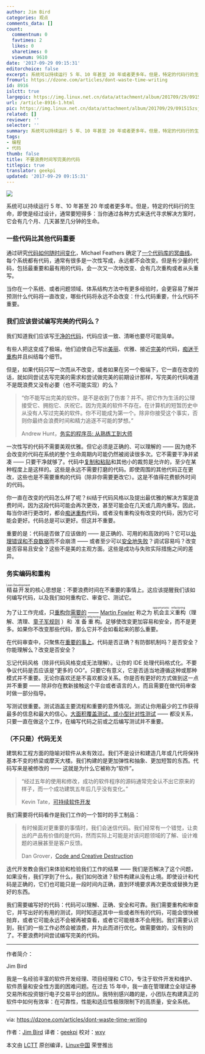 ```yaml
---
author: Jim Bird
categories: 观点
comments_data: []
count:
  commentnum: 0
  favtimes: 2
  likes: 0
  sharetimes: 0
  viewnum: 9610
date: '2017-09-29 09:15:31'
editorchoice: false
excerpt: 系统可以持续运行 5 年、10 年甚至 20 年或者更多年。但是，特定的代码行的生命，即使是经过设计，通常要短得多：当你通过各种方式来迭代寻求解决方案时，它会有几个月、几天甚至几分钟的生命。
fromurl: https://dzone.com/articles/dont-waste-time-writing
id: 8916
islctt: true
largepic: https://img.linux.net.cn/data/attachment/album/201709/29/091515zsj4k68bgb61tbtn.jpg
url: /article-8916-1.html
pic: https://img.linux.net.cn/data/attachment/album/201709/29/091515zsj4k68bgb61tbtn.jpg.thumb.jpg
related: []
reviewer: ''
selector: ''
summary: 系统可以持续运行 5 年、10 年甚至 20 年或者更多年。但是，特定的代码行的生命，即使是经过设计，通常要短得多：当你通过各种方式来迭代寻求解决方案时，它会有几个月、几天甚至几分钟的生命。
tags:
- 编程
- 代码
thumb: false
title: 不要浪费时间写完美的代码
titlepic: true
translator: geekpi
updated: '2017-09-29 09:15:31'
---
```


![](/data/attachment/album/201709/29/091515zsj4k68bgb61tbtn.jpg)


系统可以持续运行 5 年、10 年甚至 20 年或者更多年。但是，特定的代码行的生命，即使是经过设计，通常要短得多：当你通过各种方式来迭代寻求解决方案时，它会有几个月、几天甚至几分钟的生命。


### 一些代码比其他代码重要


通过研究[代码如何随时间变化](http://www.youtube.com/watch?v=0eAhzJ_KM-Q)，Michael Feathers 确定了[一个代码库的冥曲线](http://swreflections.blogspot.ca/2012/10/bad-things-happen-to-good-code.html)。每个系统都有代码，通常有很多是一次性写成，永远都不会改变。但是有少量的代码，包括最重要和最有用的代码，会一次又一次地改变、会有几次重构或者从头重写。


当你在一个系统、或者问题领域、体系结构方法中有更多经验时，会更容易了解并预测什么代码将一直改变，哪些代码将永远不会改变：什么代码重要，什么代码不重要。


### 我们应该尝试编写完美的代码么？


我们知道我们应该写[干净的代码](http://www.amazon.com/Clean-Code-Handbook-Software-Craftsmanship/dp/0132350882)，代码应该一致、清晰也要尽可能简单。


有些人把这变成了极端，他们迫使自己写出[美丽](http://www.makinggoodsoftware.com/2011/03/27/the-obsession-with-beautiful-code-the-refactor-syndrome/)、优雅、接近[完美](http://stackoverflow.com/questions/1196405/how-to-keep-yourself-from-perfectionism-when-coding)的代码，[痴迷于重构](http://programmers.stackexchange.com/questions/43506/is-it-bad-to-have-an-obsessive-refactoring-disorder)并且纠结每个细节。


但是，如果代码只写一次而从不改变，或者如果在另一个极端下，它一直在改变的话，就如同尝试去写完美的需求和尝试做完美的前期设计那样，写完美的代码难道不是既浪费又没有必要（也不可能实现）的么？



> 
> “你不能写出完美的软件。是不是收到了伤害？并不。把它作为生活的公理接受它、拥抱它、庆祝它。因为完美的软件不存在。在计算机的短暂历史中从没有人写过完美的软件。你不可能成为第一个。除非你接受这个事实，否则你最终会浪费时间和精力追逐不可能的梦想。”
> 
> 
> Andrew Hunt，[务实的程序员: 从熟练工到大师](https://pragprog.com/the-pragmatic-programmer)
> 
> 
> 


一次性写的代码不需要美观优雅。但它必须是正确的、可以理解的 —— 因为绝不会改变的代码在系统的整个生命周期内可能仍然被阅读很多次。它不需要干净并紧凑 —— 只要干净就够了。代码中[复制和粘贴](http://swreflections.blogspot.com/2012/03/is-copy-and-paste-programming-really.html)和其他小的裁剪是允许的，至少在某种程度上是这样的。这些是永远不需要打磨的代码。即使周围的其他代码正在更改，这些也是不需要重构的代码（除非你需要更改它）。这是不值得花费额外时间的代码。


你一直在改变的代码怎么样了呢？纠结于代码风格以及提出最优雅的解决方案是浪费时间，因为这段代码可能会再次更改，甚至可能会在几天或几周内重写。因此，每当你进行更改时，都会[痴迷重构](http://programmers.stackexchange.com/questions/43506/is-it-bad-to-have-an-obsessive-refactoring-disorder)代码，或者没有重构没有改变的代码，因为它可能会更好。代码总是可以更好。但这并不重要。


重要的是：代码是否做了应该做的 —— 是正确的、可用的和高效的吗？它可以[处理错误和不良数据](http://swreflections.blogspot.com/2012/03/defensive-programming-being-just-enough.html)而不会崩溃 —— 或者至少可以[安全地失败](https://buildsecurityin.us-cert.gov/articles/knowledge/principles/failing-securely)？调试容易吗？改变是否容易且安全？这些不是美的主观方面。这些是成功与失败实际措施之间的差异。


### 务实编码和重构


<ruby> 精益开发 <rt>  Lean Development </rt></ruby>的核心思想是：不要浪费时间在不重要的事情上。这应该提醒我们该如何编写代码，以及我们如何重构它、审查它、测试它。


为了让工作完成，只[重构你需要的](http://swreflections.blogspot.com/2012/04/what-refactoring-is-and-what-it-isnt.html) —— [Martin Fowler](http://martinfowler.com/articles/workflowsOfRefactoring/) 称之为<ruby> 机会主义重构 <rt>  opportunistic refactoring </rt></ruby>（理解、清理、[童子军规则](http://programmer.97things.oreilly.com/wiki/index.php/The_Boy_Scout_Rule) ）和<ruby> 准备重构 <rt>  preparatory refactoring </rt></ruby>。足够使改变更加容易和安全，而不是更多。如果你不改变那些代码，那么它并不会如看起来的那么重要。


在代码审查中，只聚焦在[重要的事上](http://randomthoughtsonjavaprogramming.blogspot.com/2014/08/building-real-software-dont-waste-time.html)。代码是否正确？有防御机制吗？是否安全？你能理解么？改变是否安全？


忘记代码风格（除非代码风格变成无法理解）。让你的 IDE 处理代码格式化。不要争议代码是否应该是“更多的 OO”。只要它有意义，它是否适当地遵循这种或那种模式并不重要。无论你喜欢还是不喜欢都没关系。你是否有更好的方式做到这一点并不重要 —— 除非你在教新接触这个平台或者语言的人，而且需要在做代码审查时做一部分指导。


写测试很重要。测试涵盖主要流程和重要的意外情况。测试让你用最少的工作获得最多的信息和最大的信心。[大面积覆盖测试，或小型针对性测试](http://swreflections.blogspot.com/2012/08/whats-better-big-fat-tests-or-little.html) —— 都没关系，只要一直在做这个工作，在编写代码之前或之后编写测试并不重要。


### （不只是）代码无关


建筑和工程方面的隐喻对软件从未有效过。我们不是设计和建造几年或几代将保持基本不变的桥梁或摩天大楼。我们构建的是更加弹性和抽象、更加短暂的东西。代码写来是被修改的 —— 这就是为什么它被称为“软件”。



> 
> “经过五年的使用和修改，成功的软件程序的源码通常完全认不出它原来的样子，而一个成功建筑五年后几乎没有变化。”
> 
> 
> Kevin Tate，[可持续软件开发](http://www.amazon.com/Sustainable-Software-Development-Agile-Perspective/dp/0321286081)
> 
> 
> 


我们需要将代码看作是我们工作的一个暂时的手工制品：



> 
> 有时候面对更重要的事情时，我们会迷信代码。我们经常有一个错觉，让卖出的产品有价值的是代码，然而实际上可能是对该问题领域的了解、设计难题的进展甚至是客户反馈。
> 
> 
> Dan Grover，[Code and Creative Destruction](http://dangrover.com/2013/07/16/code-and-creative-destruction/)
> 
> 
> 


迭代开发教会我们来体验和检验我们工作的结果 —— 我们是否解决了这个问题，如果没有，我们学到了什么，我们如何改进？软件构建从没有止境。即使设计和代码是正确的，它们也可能只是一段时间内正确，直到环境要求再次更改或替换为更好的东西。


我们需要编写好的代码：代码可以理解、正确、安全和可靠。我们需要重构和审查它，并写出好的有用的测试，同时知道这其中一些或者所有的代码，可能会很快被抛弃，或者它可能永远不会被再被查看，或者它可能根本不会用到。我们需要认识到，我们的一些工作必然会被浪费，并为此而进行优化。做需要做的，没有别的了。不要浪费时间尝试编写完美的代码。




---


作者简介：


Jim Bird


我是一名经验丰富的软件开发经理、项目经理和 CTO，专注于软件开发和维护、软件质量和安全性方面的困难问题。在过去 15 年中，我一直在管理建立全球证券交易所和投资银行电子交易平台的团队。我特别感兴趣的是，小团队在构建真正的软件中如何有效率：在可靠性，性能和适应性极限限制下的高质量，安全系统。




---


via: <https://dzone.com/articles/dont-waste-time-writing>


作者：[Jim Bird](https://dzone.com/users/722527/jim.bird.html) 译者：[geekpi](https://github.com/geekpi) 校对：[wxy](https://github.com/wxy)


本文由 [LCTT](https://github.com/LCTT/TranslateProject) 原创编译，[Linux中国](https://linux.cn/) 荣誉推出